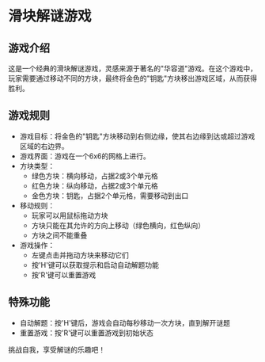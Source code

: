 # 滑块解谜游戏

## 游戏介绍

这是一个经典的滑块解谜游戏，灵感来源于著名的"华容道"游戏。在这个游戏中，玩家需要通过移动不同的方块，最终将金色的"钥匙"方块移出游戏区域，从而获得胜利。

## 游戏规则

- 游戏目标：将金色的"钥匙"方块移动到右侧边缘，使其右边缘到达或超过游戏区域的右边界。
- 游戏界面：游戏在一个6x6的网格上进行。
- 方块类型：
  - 绿色方块：横向移动，占据2或3个单元格
  - 红色方块：纵向移动，占据2或3个单元格
  - 金色方块：钥匙，占据2个单元格，需要移动到出口
- 移动规则：
  - 玩家可以用鼠标拖动方块
  - 方块只能在其允许的方向上移动（绿色横向，红色纵向）
  - 方块之间不能重叠
- 游戏操作：
  - 左键点击并拖动方块来移动它们
  - 按'H'键可以获取提示和启动自动解题功能
  - 按'R'键可以重置游戏

## 特殊功能

- 自动解题：按'H'键后，游戏会自动每秒移动一次方块，直到解开谜题
- 重置游戏：按'R'键可以重置游戏到初始状态

挑战自我，享受解谜的乐趣吧！

